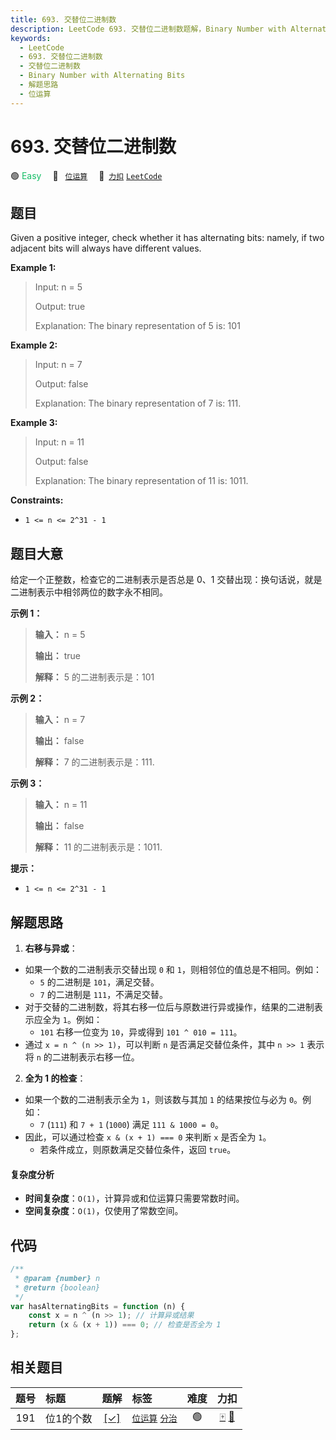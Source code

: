 ```yaml
---
title: 693. 交替位二进制数
description: LeetCode 693. 交替位二进制数题解，Binary Number with Alternating Bits，包含解题思路、复杂度分析以及完整的 JavaScript 代码实现。
keywords:
  - LeetCode
  - 693. 交替位二进制数
  - 交替位二进制数
  - Binary Number with Alternating Bits
  - 解题思路
  - 位运算
---
```


# 693. 交替位二进制数

🟢 <font color=#15bd66>Easy</font>&emsp; 🔖&ensp; [`位运算`](/tag/bit-manipulation.md)&emsp; 🔗&ensp;[`力扣`](https://leetcode.cn/problems/binary-number-with-alternating-bits) [`LeetCode`](https://leetcode.com/problems/binary-number-with-alternating-bits)

## 题目

Given a positive integer, check whether it has alternating bits: namely, if
two adjacent bits will always have different values.

**Example 1:**

> Input: n = 5
>
> Output: true
>
> Explanation: The binary representation of 5 is: 101

**Example 2:**

> Input: n = 7
>
> Output: false
>
> Explanation: The binary representation of 7 is: 111.

**Example 3:**

> Input: n = 11
>
> Output: false
>
> Explanation: The binary representation of 11 is: 1011.

**Constraints:**

- `1 <= n <= 2^31 - 1`

## 题目大意

给定一个正整数，检查它的二进制表示是否总是 0、1 交替出现：换句话说，就是二进制表示中相邻两位的数字永不相同。

**示例 1：**

> **输入：** n = 5
>
> **输出：** true
>
> **解释：** 5 的二进制表示是：101

**示例 2：**

> **输入：** n = 7
>
> **输出：** false
>
> **解释：** 7 的二进制表示是：111.

**示例 3：**

> **输入：** n = 11
>
> **输出：** false
>
> **解释：** 11 的二进制表示是：1011.

**提示：**

- `1 <= n <= 2^31 - 1`

## 解题思路

1. **右移与异或**：

- 如果一个数的二进制表示交替出现 `0` 和 `1`，则相邻位的值总是不相同。例如：
  - `5` 的二进制是 `101`，满足交替。
  - `7` 的二进制是 `111`，不满足交替。
- 对于交替的二进制数，将其右移一位后与原数进行异或操作，结果的二进制表示应全为 `1`。例如：
  - `101` 右移一位变为 `10`，异或得到 `101 ^ 010 = 111`。
- 通过 `x = n ^ (n >> 1)`，可以判断 `n` 是否满足交替位条件，其中 `n >> 1` 表示将 `n` 的二进制表示右移一位。

2. **全为 1 的检查**：

- 如果一个数的二进制表示全为 `1`，则该数与其加 `1` 的结果按位与必为 `0`。例如：
  - `7` (`111`) 和 `7 + 1` (`1000`) 满足 `111 & 1000 = 0`。
- 因此，可以通过检查 `x & (x + 1) === 0` 来判断 `x` 是否全为 `1`。
  - 若条件成立，则原数满足交替位条件，返回 `true`。

#### 复杂度分析

- **时间复杂度**：`O(1)`，计算异或和位运算只需要常数时间。
- **空间复杂度**：`O(1)`，仅使用了常数空间。

## 代码

```javascript
/**
 * @param {number} n
 * @return {boolean}
 */
var hasAlternatingBits = function (n) {
	const x = n ^ (n >> 1); // 计算异或结果
	return (x & (x + 1)) === 0; // 检查是否全为 1
};
```

## 相关题目

<!-- prettier-ignore -->
| 题号 | 标题 | 题解 | 标签 | 难度 | 力扣 |
| :------: | :------ | :------: | :------ | :------: | :------: |
| 191 | 位1的个数 | [[✓]](/problem/0191.md) |  [`位运算`](/tag/bit-manipulation.md) [`分治`](/tag/divide-and-conquer.md) | 🟢 | [🀄️](https://leetcode.cn/problems/number-of-1-bits) [🔗](https://leetcode.com/problems/number-of-1-bits) |